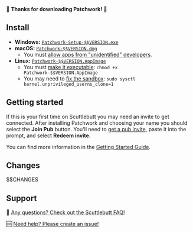 :tada: **Thanks for downloading Patchwork!** :tada:

## Install

- **Windows:** [`Patchwork-Setup-$$VERSION.exe`][exe]
- **macOS:** [`Patchwork-$$VERSION.dmg`][dmg]
  - You must [allow apps from "unidentified" developers](https://support.apple.com/kb/PH25088).
- **Linux:** [`Patchwork-$$VERSION.AppImage`][appimage]
  - You must [make it executable](https://docs.appimage.org/user-guide/run-appimages.html): `chmod +x Patchwork-$$VERSION.AppImage`
  - You may need to [fix the sandbox](https://github.com/electron/electron/issues/17972): `sudo sysctl kernel.unprivileged_userns_clone=1`

## Getting started

If this is your first time on Scuttlebutt you may need an invite to get connected. After installing Patchwork and choosing your name you should select the **Join Pub** button. You'll need to [get a pub invite](https://github.com/ssbc/ssb-server/wiki/Pub-Servers#public-pubs), paste it into the prompt, and select **Redeem invite**.

You can find more information in the [Getting Started Guide](https://www.scuttlebutt.nz/getting-started).

## Changes
$$CHANGES
## Support

:thinking:  [Any questions? Check out the Scuttlebutt FAQ!](https://www.scuttlebutt.nz/faq/)

:sos: [Need help? Please create an issue!](https://github.com/ssbc/patchwork/issues/new)

[dmg]: https://github.com/ssbc/patchwork/releases/download/v$$VERSION/Patchwork-$$VERSION.dmg
[exe]: https://github.com/ssbc/patchwork/releases/download/v$$VERSION/Patchwork-Setup-$$VERSION.exe
[appimage]: https://github.com/ssbc/patchwork/releases/download/v$$VERSION/Patchwork-$$VERSION.AppImage
